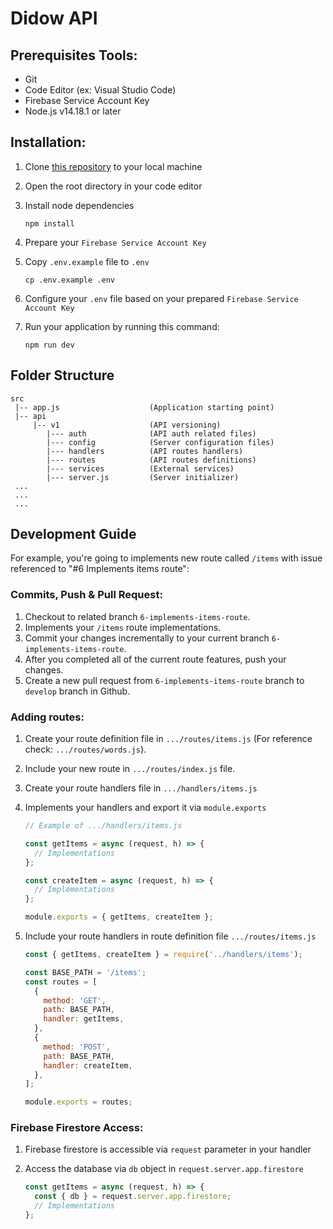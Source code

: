 # Didow API

## Prerequisites Tools:
- Git
- Code Editor (ex: Visual Studio Code)
- Firebase Service Account Key
- Node.js v14.18.1 or later

## Installation:
1. Clone [this repository](https://github.com/hendrawanap/didow-api.git) to your local machine
2. Open the root directory in your code editor
3. Install node dependencies

    ```
    npm install
    ```

4. Prepare your `Firebase Service Account Key`
5. Copy `.env.example` file to `.env`

    ```
    cp .env.example .env
    ```
6. Configure your `.env` file based on your prepared `Firebase Service Account Key`
7. Run your application by running this command:

    ```
    npm run dev
    ```

## Folder Structure
```
src
 |-- app.js                    (Application starting point)
 |-- api
     |-- v1                    (API versioning)
        |--- auth              (API auth related files)
        |--- config            (Server configuration files)
        |--- handlers          (API routes handlers)
        |--- routes            (API routes definitions)
        |--- services          (External services)
        |--- server.js         (Server initializer)
 ...
 ...
 ...
```

## Development Guide
For example, you're going to implements new route called `/items` with issue referenced to "#6 Implements items route":
### Commits, Push & Pull Request:
1. Checkout to related branch `6-implements-items-route`.
3. Implements your `/items` route implementations.
4. Commit your changes incrementally to your current branch `6-implements-items-route`.
5. After you completed all of the current route features, push your changes.
6. Create a new pull request from `6-implements-items-route` branch to `develop` branch in Github.

### Adding routes:
1. Create your route definition file in `.../routes/items.js` (For reference check: `.../routes/words.js`).
2. Include your new route in `.../routes/index.js` file.
3. Create your route handlers file in `.../handlers/items.js`
4. Implements your handlers and export it via `module.exports`

    ```js
    // Example of .../handlers/items.js

    const getItems = async (request, h) => {
      // Implementations
    };

    const createItem = async (request, h) => {
      // Implementations
    };

    module.exports = { getItems, createItem };

    ```
5. Include your route handlers in route definition file `.../routes/items.js`

    ```js
    const { getItems, createItem } = require('../handlers/items');

    const BASE_PATH = '/items';
    const routes = [
      {
        method: 'GET',
        path: BASE_PATH,
        handler: getItems,
      },
      {
        method: 'POST',
        path: BASE_PATH,
        handler: createItem,
      },
    ];

    module.exports = routes;

    ```

### Firebase Firestore Access:
1. Firebase firestore is accessible via `request` parameter in your handler
2. Access the database via `db` object in `request.server.app.firestore`

    ```js
    const getItems = async (request, h) => {
      const { db } = request.server.app.firestore;
      // Implementations
    };
    ```
